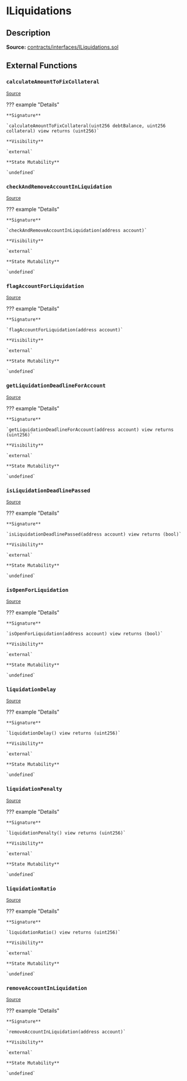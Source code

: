 # ILiquidations

## Description

**Source:** [contracts/interfaces/ILiquidations.sol](https://github.com/Synthetixio/synthetix/tree/v2.39.0-alpha/contracts/interfaces/ILiquidations.sol)

## External Functions

### `calculateAmountToFixCollateral`

<sub>[Source](https://github.com/Synthetixio/synthetix/tree/v2.39.0-alpha/contracts/interfaces/ILiquidations.sol#L19)</sub>

??? example "Details"

    **Signature**

    `calculateAmountToFixCollateral(uint256 debtBalance, uint256 collateral) view returns (uint256)`

    **Visibility**

    `external`

    **State Mutability**

    `undefined`

### `checkAndRemoveAccountInLiquidation`

<sub>[Source](https://github.com/Synthetixio/synthetix/tree/v2.39.0-alpha/contracts/interfaces/ILiquidations.sol#L27)</sub>

??? example "Details"

    **Signature**

    `checkAndRemoveAccountInLiquidation(address account)`

    **Visibility**

    `external`

    **State Mutability**

    `undefined`

### `flagAccountForLiquidation`

<sub>[Source](https://github.com/Synthetixio/synthetix/tree/v2.39.0-alpha/contracts/interfaces/ILiquidations.sol#L22)</sub>

??? example "Details"

    **Signature**

    `flagAccountForLiquidation(address account)`

    **Visibility**

    `external`

    **State Mutability**

    `undefined`

### `getLiquidationDeadlineForAccount`

<sub>[Source](https://github.com/Synthetixio/synthetix/tree/v2.39.0-alpha/contracts/interfaces/ILiquidations.sol#L9)</sub>

??? example "Details"

    **Signature**

    `getLiquidationDeadlineForAccount(address account) view returns (uint256)`

    **Visibility**

    `external`

    **State Mutability**

    `undefined`

### `isLiquidationDeadlinePassed`

<sub>[Source](https://github.com/Synthetixio/synthetix/tree/v2.39.0-alpha/contracts/interfaces/ILiquidations.sol#L11)</sub>

??? example "Details"

    **Signature**

    `isLiquidationDeadlinePassed(address account) view returns (bool)`

    **Visibility**

    `external`

    **State Mutability**

    `undefined`

### `isOpenForLiquidation`

<sub>[Source](https://github.com/Synthetixio/synthetix/tree/v2.39.0-alpha/contracts/interfaces/ILiquidations.sol#L7)</sub>

??? example "Details"

    **Signature**

    `isOpenForLiquidation(address account) view returns (bool)`

    **Visibility**

    `external`

    **State Mutability**

    `undefined`

### `liquidationDelay`

<sub>[Source](https://github.com/Synthetixio/synthetix/tree/v2.39.0-alpha/contracts/interfaces/ILiquidations.sol#L13)</sub>

??? example "Details"

    **Signature**

    `liquidationDelay() view returns (uint256)`

    **Visibility**

    `external`

    **State Mutability**

    `undefined`

### `liquidationPenalty`

<sub>[Source](https://github.com/Synthetixio/synthetix/tree/v2.39.0-alpha/contracts/interfaces/ILiquidations.sol#L17)</sub>

??? example "Details"

    **Signature**

    `liquidationPenalty() view returns (uint256)`

    **Visibility**

    `external`

    **State Mutability**

    `undefined`

### `liquidationRatio`

<sub>[Source](https://github.com/Synthetixio/synthetix/tree/v2.39.0-alpha/contracts/interfaces/ILiquidations.sol#L15)</sub>

??? example "Details"

    **Signature**

    `liquidationRatio() view returns (uint256)`

    **Visibility**

    `external`

    **State Mutability**

    `undefined`

### `removeAccountInLiquidation`

<sub>[Source](https://github.com/Synthetixio/synthetix/tree/v2.39.0-alpha/contracts/interfaces/ILiquidations.sol#L25)</sub>

??? example "Details"

    **Signature**

    `removeAccountInLiquidation(address account)`

    **Visibility**

    `external`

    **State Mutability**

    `undefined`
